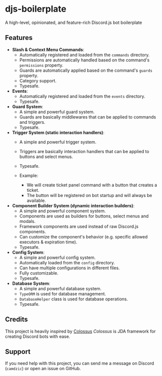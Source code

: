 # djs-boilerplate

A high-level, opinionated, and feature-rich Discord.js bot boilerplate

## Features

* **Slash & Context Menu Commands**: 
  * Automatically registered and loaded from the `commands` directory.
  * Permissions are automatically handled based on the command's `permissions` property.
  * Guards are automatically applied based on the command's `guards` property.
  * Category support.
  * Typesafe.
* **Events**:
  * Automatically registered and loaded from the `events` directory.
  * Typesafe.
* **Guard System**:
  * A simple and powerful guard system.
  * Guards are basically middlewares that can be applied to commands and triggers.
  * Typesafe.
* **Trigger System (static interaction handlers)**:
  * A simple and powerful trigger system.
  * Triggers are basically interaction handlers that can be applied to buttons and select menus.
  * Typesafe.

  * Example: 
    * We will create ticket panel command with a button that creates a ticket. 
    * The button will be registered on bot startup and will always be available.
* **Component Builder System (dynamic interaction builders)**:
  * A simple and powerful component system.
  * Components are used as builders for buttons, select menus and modals.
  * Framework components are used instead of raw Discord.js components.
  * Can customize the component's behavior (e.g. specific allowed executors & expiration time).
  * Typesafe.
* **Config System**:
  * A simple and powerful config system.
  * Automatically loaded from the `config` directory.
  * Can have multiple configurations in different files.
  * Fully customizable.
  * Typesafe.
* **Database System**:
  * A simple and powerful database system.
  * `TypeORM` is used for database management.
  * `DatabaseHelper` class is used for database operations.
  * Typesafe.

## Credits

This project is heavily inspired by [Colossus](https://github.com/RyanLandDev/Colossus)
*Colossus* is JDA framework for creating Discord bots with ease.

## Support

If you need help with this project, you can send me a message on Discord (`camdzic`) or open an issue on GitHub.